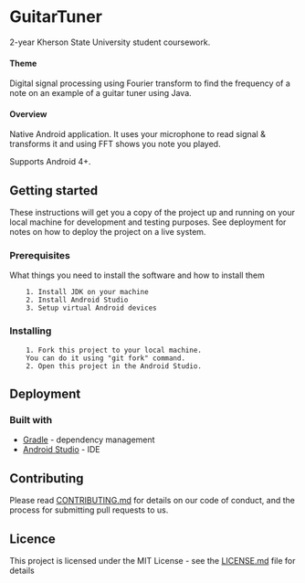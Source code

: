 # GuitarTuner

2-year Kherson State University student сoursework.

#### Theme

Digital signal processing using Fourier transform to find the frequency of a note on an example of a guitar tuner using Java.

#### Overview

Native Android application. It uses your microphone to read signal & transforms it and using FFT shows you note you played.

Supports Android 4+.

## Getting started

These instructions will get you a copy of the project up and running on your local machine for development and testing purposes. See deployment for notes on how to deploy the project on a live system.

### Prerequisites

What things you need to install the software and how to install them
```
    1. Install JDK on your machine
    2. Install Android Studio
    3. Setup virtual Android devices
```

### Installing
```
    1. Fork this project to your local machine. 
    You can do it using "git fork" command.
    2. Open this project in the Android Studio.
```

## Deployment
### Built with
- [Gradle](https://gradle.org/) - dependency management
- [Android Studio](https://developer.android.com/studio/) - IDE

## Contributing

Please read [CONTRIBUTING.md]() for details on our code of conduct, and the process for submitting pull requests to us.

## Licence

This project is licensed under the MIT License - see the [LICENSE.md](http://github.com/lunmijo/guitartuner/LICENCE.md) file for details